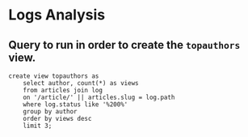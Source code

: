 # Logs Analysis

## Query to run in order to create the `topauthors` view.

```postgresql
create view topauthors as
    select author, count(*) as views
    from articles join log
    on '/article/' || articles.slug = log.path
    where log.status like '%200%'
    group by author
    order by views desc
    limit 3;
```
